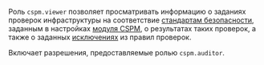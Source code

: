 Роль `cspm.viewer` позволяет просматривать информацию о заданиях проверок инфраструктуры на соответствие [стандартам безопасности](../../security-deck/concepts/cspm.md#standards), заданным в настройках [модуля CSPM](../../security-deck/concepts/cspm.md), о результатах таких проверок, а также о заданных [исключениях](../../security-deck/concepts/cspm.md#exceptions) из правил проверок.

Включает разрешения, предоставляемые ролью `cspm.auditor`.